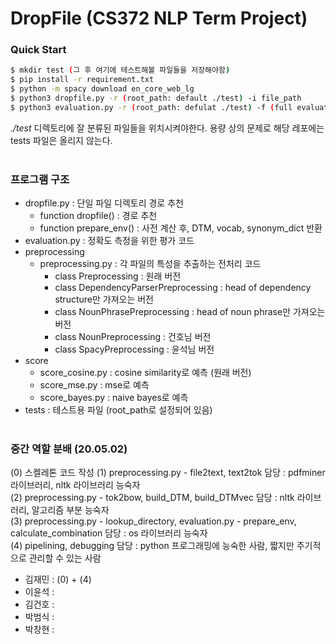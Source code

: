 # DropFile (CS372 NLP Term Project)


### Quick Start

```bash
$ mkdir test (그 후 여기에 테스트해볼 파일들을 저장해야함)
$ pip install -r requirement.txt
$ python -m spacy download en_core_web_lg
$ python3 dropfile.py -r (root_path: default ./test) -i file_path
$ python3 evaluation.py -r (root_path: defulat ./test) -f (full evaluation)
```
*./test* 디렉토리에 잘 분류된 파일들을 위치시켜야한다. 용량 상의 문제로 해당 레포에는 tests 파일은 올리지 않는다.  
&nbsp;


### 프로그램 구조
- dropfile.py : 단일 파일 디렉토리 경로 추천
    - function dropfile() : 경로 추천
    - function prepare_env() : 사전 계산 후, DTM, vocab, synonym_dict 반환
- evaluation.py : 정확도 측정을 위한 평가 코드
- preprocessing
    - preprocessing.py : 각 파일의 특성을 추출하는 전처리 코드
        - class Preprocessing : 원래 버전
        - class DependencyParserPreprocessing : head of dependency structure만 가져오는 버전
        - class NounPhrasePreprocessing : head of noun phrase만 가져오는 버전
        - class NounPreprocessing : 건호님 버전
        - class SpacyPreprocessing : 윤석님 버전
- score
    - score_cosine.py : cosine similarity로 예측 (원래 버전)
    - score_mse.py : mse로 예측
    - score_bayes.py : naive bayes로 예측
- tests : 테스트용 파일 (root_path로 설정되어 있음)  
&nbsp;  
   
### 중간 역할 분배 (20.05.02)
(0) 스켈레톤 코드 작성
(1) preprocessing.py - file2text, text2tok 담당 : pdfminer 라이브러리, nltk 라이브러리 능숙자  
(2) preprocessing.py - tok2bow, build_DTM, build_DTMvec 담당 : nltk 라이브러리, 알고리즘 부분 능숙자  
(3) preprocessing.py - lookup_directory, evaluation.py - prepare_env, calculate_combination 담당 : os 라이브러리 능숙자  
(4) pipelining, debugging 담당 : python 프로그래밍에 능숙한 사람, 짧지만 주기적으로 관리할 수 있는 사람

- 김재민 : (0) + (4)
- 이윤석 : 
- 김건호 : 
- 박범식 : 
- 박창현 : 
